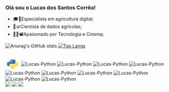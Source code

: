 ### Olá sou o Lucas dos Santos Corrêa!

* 🎓🌾Especialista em agricultura digital;
* 🚜📊Cientista de dados agrícolas;
* 👨‍💻📽️Apaixonado por Tecnologia e Cinema;

![Anurag's GitHub stats](https://github-readme-stats.vercel.app/api?username=lucassantoscorrea&show_icons=true&theme=vue)
[![Top Langs](https://github-readme-stats.vercel.app/api/top-langs/?username=lucassantoscorrea&layout=compact&theme=vue)](https://github.com/anuraghazra/github-readme-stats)


<div style="display: inline_block"><br>
  <img align="center" alt="Lucas-Python" height="35" width="45" src="https://raw.githubusercontent.com/devicons/devicon/master/icons/python/python-original.svg">
  <img align="center" alt="Lucas-Python" height="30" width="40" src="https://cdn.jsdelivr.net/gh/devicons/devicon/icons/pycharm/pycharm-original.svg">
    <img align="center" alt="Lucas-Python" height="35" width="45" src="https://cdn.jsdelivr.net/gh/devicons/devicon/icons/jupyter/jupyter-original-wordmark.svg">
  <img align="center" alt="Lucas-Python" height="50" width="60" src="https://cdn.jsdelivr.net/gh/devicons/devicon/icons/pandas/pandas-original-wordmark.svg"
  <img align="center" alt="Lucas-Python" height="50" width="60" src="https://cdn.jsdelivr.net/gh/devicons/devicon/icons/mysql/mysql-original-wordmark.svg">
  <img align="center" alt="Lucas-Python" height="30" width="40" src="https://cdn.jsdelivr.net/gh/devicons/devicon/icons/filezilla/filezilla-plain.svg">
  <img align="center" alt="Lucas-Python" height="55" width="65" src="https://cdn.jsdelivr.net/gh/devicons/devicon/icons/moodle/moodle-original-wordmark.svg">
  <img align="center" alt="Lucas-Python" height="30" width="40" src="https://cdn.jsdelivr.net/gh/devicons/devicon/icons/wordpress/wordpress-plain.svg">
  <img align="center" alt="Lucas-Python" height="30" width="40" src="https://cdn.jsdelivr.net/gh/devicons/devicon/icons/premierepro/premierepro-original.svg">
  <img align="center" alt="Lucas-Python" height="30" width="40" src="https://cdn.jsdelivr.net/gh/devicons/devicon/icons/xd/xd-line.svg">
  <img align="center" alt="Lucas-Python" height="30" width="40" src="https://cdn.jsdelivr.net/gh/devicons/devicon/icons/aftereffects/aftereffects-original.svg">
  <img align="center" alt="Lucas-Python" height="30" width="40" src="https://cdn.jsdelivr.net/gh/devicons/devicon/icons/photoshop/photoshop-line.svg">
  
<div>
  <a href="https://instagram.com/lucassclrv" target="_blank"><img src="https://img.shields.io/badge/-Instagram-%23E4405F?style=for-the-badge&logo=instagram&logoColor=white" target="_blank"></a>
  <a href="https://www.linkedin.com/in/rafaella-ballerini-45875016a" target="_blank"><img src="https://img.shields.io/badge/-LinkedIn-%230077B5?style=for-the-badge&logo=linkedin&logoColor=white" target="_blank"></a> 
  <a href = "mailto:lucas.sc.eaa@gmail.com"><img src="https://img.shields.io/badge/-Gmail-%23333?style=for-the-badge&logo=gmail&logoColor=white" target="_blank"></a>




</div>


